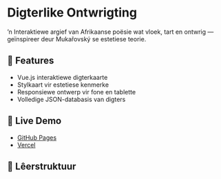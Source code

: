 # Digterlike Ontwrigting

’n Interaktiewe argief van Afrikaanse poësie wat vloek, tart en ontwrig — geïnspireer deur Mukařovský se estetiese teorie.

## 🧠 Features
- Vue.js interaktiewe digterkaarte
- Stylkaart vir estetiese kenmerke
- Responsiewe ontwerp vir fone en tablette
- Volledige JSON-databasis van digters

## 🚀 Live Demo
- [GitHub Pages](https://burkebomb.github.io/digterlike-ontwrigting/)
- [Vercel](https://digterlike-ontwrigting.vercel.app)

## 📁 Lêerstruktuur

